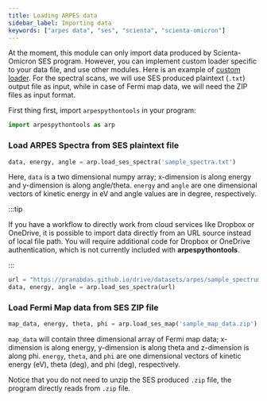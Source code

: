 ```yaml
---
title: Loading ARPES data
sidebar_label: Importing data
keywords: ["arpes data", "ses", "scienta", "scienta-omicron"]
---
```

At the moment, this module can only import data produced by Scienta-Omicron SES
program. However, you can implement custom loader specific to your data file,
and use other modules. Here is an example of [custom loader](
https://github.com/pranabdas/arpespythontools/blob/main/src/custom_loader_one.py).
For the spectral scans, we will use SES produced plaintext (`.txt`) output file
as input, while in case of Fermi map data, we will need the ZIP files as input
format.

First thing first, import `arpespythontools` in your program:
```python
import arpespythontools as arp
```

### Load ARPES Spectra from SES plaintext file
```python
data, energy, angle = arp.load_ses_spectra('sample_spectra.txt')
```

Here, `data` is a two dimensional numpy array; x-dimension is along energy and
y-dimension is along angle/theta. `energy` and `angle` are one dimensional
vectors of kinetic energy in eV and angle values are in degree, respectively.

:::tip

If you have a workflow to directly work from cloud services like Dropbox or
OneDrive, it is possible to import data directly from an URL source instead of
local file path. You will require additional code for Dropbox or OneDrive
authentication, which is not currently included with **arpespythontools**.

:::

```python
url = "https://pranabdas.github.io/drive/datasets/arpes/sample_spectrum.txt"
data, energy, angle = arp.load_ses_spectra(url)
```

### Load Fermi Map data from SES ZIP file
```python
map_data, energy, theta, phi = arp.load_ses_map('sample_map_data.zip')
```

`map_data` will contain three dimensional array of Fermi map data; x-dimension
is along energy, y-dimension is along theta and z-dimension is along phi.
`energy`, `theta`, and `phi` are one dimensional vectors of kinetic energy (eV),
theta (deg), and phi (deg), respectively.

Notice that you do not need to unzip the SES produced `.zip` file, the program
directly reads from `.zip` file.
